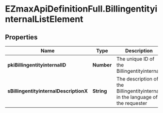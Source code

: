 # EZmaxApiDefinitionFull.BillingentityinternalListElement

## Properties

Name | Type | Description | Notes
------------ | ------------- | ------------- | -------------
**pkiBillingentityinternalID** | **Number** | The unique ID of the Billingentityinternal. | 
**sBillingentityinternalDescriptionX** | **String** | The description of the Billingentityinternal in the language of the requester | 


